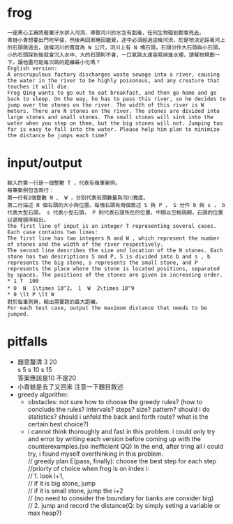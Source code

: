 # frog
    一座黑心工廠將廢棄汙水排入河流，導致河川的水含有劇毒，任何生物碰到都會死去。
    青蛙小青想要出門吃早餐，然後再回家睡回籠覺，途中必須經過這條河流，於是牠決定踩著河上的石頭跳過去，這條河川的寬度為 W 公尺，河川上有 N 塊石頭，石頭分作大石頭與小石頭，小的石頭踩到後就會沉入水中，大的石頭則不會，一口氣跳太遠容易掉進水裡，請幫牠規劃一下，讓他盡可能每次跳的距離最小化嗎？
    English version:
    A unscrupulous factory discharges waste sewage into a river, causing the water in the river to be highly poisonous, and any creature that touches it will die.
    Frog Qing wants to go out to eat breakfast, and then go home and go back to sleep. On the way, he has to pass this river, so he decides to jump over the stones on the river. The width of this river is W meters. There are N stones on the river. The stones are divided into large stones and small stones. The small stones will sink into the water when you step on them, but the big stones will not. Jumping too far is easy to fall into the water. Please help him plan to minimize the distance he jumps each time?
# input/output
    輸入的第一行是一個整數 T ，代表有幾筆案例。
    每筆案例包含兩行：
    第一行有2個整數 N 、 W ，分別代表石頭數量與河川寬度。
    第二行描述 N 個石頭的大小與位置。每塊石頭有兩個敘述 S 與 P ， S 分作 b 與 s ， b 代表大型石頭， s 代表小型石頭， P 則代表石頭所在的位置，中間以空格隔開。石頭的位置以遞增順序給出。
    The first line of input is an integer T representing several cases.
    Each case contains two lines:
    The first line has two integers N and W , which represent the number of stones and the width of the river respectively.
    The second line describes the size and location of the N stones. Each stone has two descriptions S and P, S is divided into b and s , b represents the big stone, s represents the small stone, and P represents the place where the stone is located positions, separated by spaces. The positions of the stones are given in increasing order.
    * 1 T  100
    * 0  N  1\times 10^2， 1  W  2\times 10^9
    * 0 \lt P \lt W
    對於每筆測資，輸出需要跳的最大距離。
    For each test case, output the maximum distance that needs to be jumped.

# pitfalls
- 題意釐清
    3 20  
    s 5 s 10 s 15  
    答案應該是10 不是20  
- 小青蛙是去了又回來 注意一下題目敘述  
- greedy algorithm:  
    - obstacles: not sure how to choose the greedy rules? (how to conclude the rules? intervals? steps? size? pattern? should i do statistics? should i unfold the back and forth route? what is the certain best choice?)
    - i cannot think thoroughly and fast in this problem. i could only try and error by writing each version before coming up with the counterexamples.(so inefficient QQ) In the end, after tring all i could try, i found myself overthinking in this problem.  
    // greedy plan E(pass, finally): choose the best step for each step  
        //priorty of choice when frog is on index i:  
        // 1. look i+1,   
            // if it is big stone, jump  
            // if it is small stone, jump the i+2   
            // (no need to consider the boundary for banks are consider big)  
        // 2. jump and record the distance(Q: by simply seting a variable or max heap?)  

